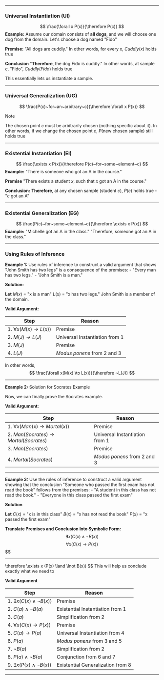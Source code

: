 - - -
### Universal Instantiation (UI)
$$
\frac{\forall x P(x)}{\therefore P(c)}
$$
**Example:**
	Assume our domain consists of **all dogs**, and we will choose one dog from the domain. Let's choose a dog named "Fido"

**Premise:**
	"All dogs are cuddly."
	In other words, for every x, $Cuddly(x)$ holds true

**Conclusion**
	"**Therefore**, the dog Fido is cuddly."
	In other words, at sample $c$, "Fido", $Cuddly(Fido)$ holds true

This essentially lets us instantiate a sample.

-----
### Universal Generalization (UG)
$$
\frac{P(c)~for~an~arbitrary~c}{\therefore \forall x P(x)}
$$
> [!Note]
The chosen point $c$ must be arbitrarily chosen (nothing specific about it).
In other words, if we change the chosen point $c$, $P$(new chosen sample) still holds true

- - -
### Existential Instantiation (EI)
$$
\frac{\exists x P(x)}{\therefore P(c)~for~some~element~c}
$$
**Example:**
	"There is someone who got an A in the course."

**Premise**
	"There exists a student $x$, such that $x$ got an A in the course."

**Conclusion:**
	**Therefore**, at any chosen sample (student $c$), $P(c)$ holds true - "$c$ got an A"

- - - 
### Existential Generalization (EG)
$$
\frac{P(c)~for~some~element~c}{\therefore \exists x P(x)}
$$
**Example:**
	"Michelle got an A in the class."
	"Therefore, someone got an A in the class."

- - -

### Using Rules of Inference
**Example 1:**
Use rules of inference to construct a valid argument that shows
	"John Smith has two legs"
is a consequence of the premises:
	- "Every man has two legs." 
	- "John Smith is a man."

**Solution:**

**Let**
	$M(x)$ = "x is a man"
	$L(x)$ = "x has two legs."
	John Smith is a member of the domain.

**Valid Argument:**

| Step | Reason |
| ---- | ---- |
| 1. $\forall x (M(x) \to L(x))$ | Premise |
| 2. $M(J) \to L(J)$ | Universal Instantiation from 1 |
| 3. $M(J)$ | Premise |
| 4. $L(J)$ | *Modus ponens* from 2 and 3 |
In other words,
$$
\frac{\forall x(M(x) \to L(x))}{\therefore ~L(J)}
$$

- - -

**Example 2:**
Solution for Socrates Example

Now, we can finally prove the Socrates example.

**Valid Argument:**

| Step | Reason |
| ---- | ---- |
| 1. $\forall x (Man(x) \to Mortal(x))$ | Premise |
| 2. $Man(Socrates) \to Mortal(Socrates)$ | Universal Instantiation from 1 |
| 3. $Man(Socrates)$ | Premise |
| 4. $Mortal(Socrates)$ | *Modus ponens* from 2 and 3 |
- - -

**Example 3:**
Use the rules of inference to construct a valid argument showing that the conclusion
	"Someone who passed the first exam has not read the book"
follows from the premises:
	- "A student in this class has not read the book."
	- "Everyone in this class passed the first exam"

**Solution**

**Let**
	$C(x)$ = "x is in this class"
	$B(x)$ = "x has not read the book"
	$P(x)$ = "x passed the first exam"

**Translate Premises and Conclusion Into Symbolic Form:**
$$
\exists x (C(x) \land \lnot B(x))
$$
$$
\forall x (C(x) \to P(x))
$$
$$
- - - - - - - - - - - - - - -
$$
$$
\therefore \exists x (P(x) \land \lnot B(x))
$$
This will help us conclude exactly what we need to

**Valid Argument**

| Step | Reason |
| ---- | ---- |
| 1. $\exists x (C(x) \land \lnot B(x))$ | Premise |
| 2. $C(a) \land \lnot B(a)$ | Existential Instantiation from 1 |
| 3. $C(a)$ | Simplification from 2 |
| 4. $\forall x (C(x) \to P(x))$ | Premise |
| 5. $C(a) \to P(a)$ | Universal Instantiation from 4 |
| 6. $P(a)$ | *Modus ponens* from 3 and 5 |
| 7. $\lnot B(a)$ | Simplification from 2 |
| 8. $P(a) \land \lnot B(a)$ | Conjunction from 6 and 7 |
| 9. $\exists x (P(x) \land \lnot B(x))$ | Existential Generalization from 8 |

- - -
